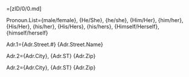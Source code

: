 =[zID/0/0.md]

Pronoun.List={male/female}, {He/She}, {he/she}, {Him/Her}, {him/her}, {His/Her}, {his/her}, {His/Hers}, {his/hers}, {Himself/Herself}, {himself/herself}  

Adr.1={Adr.Street.#} {Adr.Street.Name}

Adr.2={Adr.City}, {Adr.ST}  {Adr.Zip}

Adr.2={Adr.City}, {Adr.ST}  {Adr.Zip}
